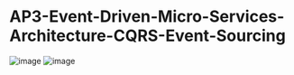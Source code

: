 # AP3-Event-Driven-Micro-Services-Architecture-CQRS-Event-Sourcing

![image](https://github.com/loukili-imane/AP3-Event-Driven-Micro-Services-Architecture-CQRS-Event-Sourcing/assets/93887037/6006d705-7515-4cfa-9d9c-c5d226b7d090)
![image](https://github.com/loukili-imane/AP3-Event-Driven-Micro-Services-Architecture-CQRS-Event-Sourcing/assets/93887037/72c80da8-2a8a-4839-8001-e8593f5e5190)

